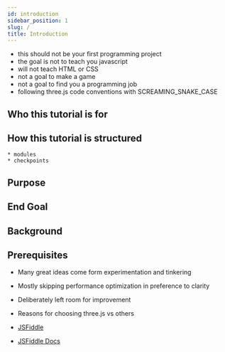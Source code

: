 ```yaml
---
id: introduction
sidebar_position: 1
slug: /
title: Introduction
---
```


* this should not be your first programming project
* the goal is not to teach you javascript
* will not teach HTML or CSS
* not a goal to make a game
* not a goal to find you a programming job
* following three.js code conventions with SCREAMING_SNAKE_CASE

## Who this tutorial is for

## How this tutorial is structured

    * modules
    * checkpoints

## Purpose

## End Goal

## Background

## Prerequisites

* Many great ideas come form experimentation and tinkering
* Mostly skipping performance optimization in preference to clarity
* Deliberately left room for improvement

* Reasons for choosing three.js vs others
* [JSFiddle](https://jsfiddle.net)
* [JSFiddle Docs](https://docs.jsfiddle.net)
